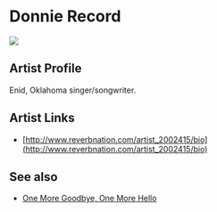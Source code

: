 # Donnie Record

![](../../asssets/artists/Donnie_Record.png)

## Artist Profile

Enid, Oklahoma singer/songwriter.

## Artist Links

- [http://www.reverbnation.com/artist_2002415/bio](http://www.reverbnation.com/artist_2002415/bio)


## See also

- [One More Goodbye, One More Hello](Donnie_Record-One_More_Goodbye__One_More_Hello.md)
